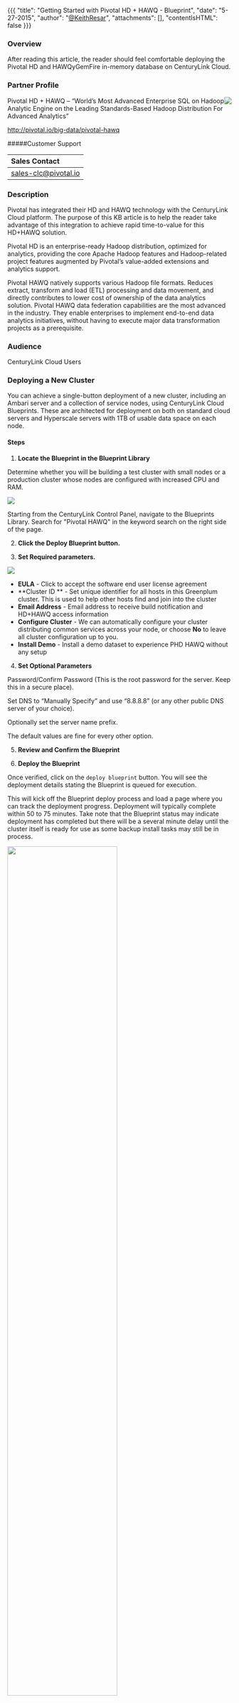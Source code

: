 {{{
  "title": "Getting Started with Pivotal HD + HAWQ - Blueprint",
  "date": "5-27-2015",
  "author": "<a href='https://twitter.com/KeithResar'>@KeithResar</a>",
  "attachments": [],
  "contentIsHTML": false
}}}



### Overview

After reading this article, the reader should feel comfortable deploying the Pivotal HD and HAWQyGemFire in-memory database on CenturyLink Cloud.

### Partner Profile

<img src="../images/pivotal_hdhawq/product-pivotal-hd.png" style="border:0;float:right;max-width: 150px;">

Pivotal HD + HAWQ – “World’s Most Advanced Enterprise SQL on Hadoop Analytic Engine on the Leading Standards-Based Hadoop Distribution For Advanced Analytics”

http://pivotal.io/big-data/pivotal-hawq

#####Customer Support

|Sales Contact   	|
|:-	|
|sales-clc@pivotal.io   	|


### Description

Pivotal has integrated their HD and HAWQ technology with the CenturyLink Cloud platform.  The purpose of this KB article is to help the reader take advantage of this integration to achieve rapid time-to-value for this HD+HAWQ solution.

Pivotal HD is an enterprise-ready Hadoop distribution, optimized for analytics, providing the core Apache Hadoop features and Hadoop-related project features augmented by Pivotal’s value-added extensions and analytics support.

Pivotal HAWQ natively supports various Hadoop file formats. Reduces extract, transform and load (ETL) processing and data movement, and directly contributes to lower cost of ownership of the data analytics solution. Pivotal HAWQ data federation capabilities are the most advanced in the industry. They enable enterprises to implement end-to-end data analytics initiatives, without having to execute major data transformation projects as a prerequisite.


### Audience

CenturyLink Cloud Users


### Deploying a New Cluster

You can achieve a single-button deployment of a new cluster, including an Ambari server and a collection of service nodes, using CenturyLink Cloud Blueprints.  These are architected for deployment on both on standard cloud servers and Hyperscale servers with 1TB of usable data space on each node.

#### Steps


1. **Locate the Blueprint in the Blueprint Library**

  Determine whether you will be building a test cluster with small nodes or a production cluster whose nodes are configured with increased CPU and RAM.

  <img src="../images/pivotal_hdhawq/cluster_blueprint_tiles.png" style="border:0;max-width:250px;">

  Starting from the CenturyLink Control Panel, navigate to the Blueprints Library. Search for "Pivotal HAWQ" in the keyword search on the right side of the page.

2. **Click the Deploy Blueprint button.**

3. **Set Required parameters.**

  <img src="../images/pivotal_hdhawq/deploy_cluster_parameters.png" style="max-width:450px;">

  * **EULA** - Click to accept the software end user license agreement
  * **Cluster ID ** - Set unique identifier for all hosts in this Greenplum cluster.  This is used to help other hosts find and join into the cluster
  * **Email Address** - Email address to receive build notification and HD+HAWQ access information
  * **Configure Cluster** - We can automatically configure your cluster distributing common services across your node, or choose **No** to leave all cluster configuration up to you.
  * **Install Demo** - Install a demo dataset to experience PHD HAWQ without any setup


4. **Set Optional Parameters**

  Password/Confirm Password (This is the root password for the server. Keep this in a secure place).  

  Set DNS to “Manually Specify” and use “8.8.8.8” (or any other public DNS server of your choice).

  Optionally set the server name prefix.

  The default values are fine for every other option.

5. **Review and Confirm the Blueprint**

6. **Deploy the Blueprint**

  Once verified, click on the `deploy blueprint` button. You will see the deployment details stating the Blueprint is queued for execution.

  This will kick off the Blueprint deploy process and load a page where you can track the deployment progress. Deployment will typically complete within 50 to 75 minutes.  Take note that the Blueprint status may indicate deployment has completed but there will be a several minute delay until the cluster itself is ready for use as some backup install tasks may still be in process.

  <img src="../images/pivotal_hdhawq/ambari_install_progress.png" style="width:70%;">

7. **Deployment Complete**

  Once the Blueprint has finished execution you will receive an email confirming the newly deployed assets.  If you do not receive an email like the one shown below your cluster may have had a deployment error - review the *Blueprint Build Log* to for error messages.

  <img src="../images/pivotal_hdhawq/deploy_cluster_complete_email.png" style="border:0;width:70%;">

8. **Ambari Dashboard**

  Access the Ambari dashboard via port 8080 on your Ambari server.  Authenticate using the default credentials admin/admin.

  <img src="../images/pivotal_hdhawq/ambari_dashboard.png" style="border:0;">

8. **Demo Application** (optional)

  If you elected to install the optional demo application you may access the Chicago Crime Database from one of the HAWQ nodes - look for an email once the install is completed for personalized access details to get started immediately.

  Execute these as the `gpadmin` user which already has permissions to the HAWQ datasource:

  ```
  > ssh root@hawq_server

  > su -l gpadmin
  > psql
  ```

  Example queries:

  ```
  -- Crime frequency by hour of day
  SELECT EXTRACT('hour' FROM crime_date) hour_of_day, count(*)
  FROM crimes
  GROUP BY 1
  ORDER BY 2 DESC LIMIT 3;

  -- (Requires https://github.com/mgoddard-pivotal/pg_geohash)
  -- Get a list of areas by crime prevalence, where the precision of the geohash
  -- is truncated to 6 characters to provide for wider "bins".
  SELECT SUBSTRING(LAT_LON_TO_GEOHASH(latitude, longitude) FROM 1 for 5) geohash, COUNT(*)
  FROM crimes
  GROUP BY 1
  ORDER BY 2 DESC
  LIMIT 20;

  -- Similar to above, but showing the (lat, lon) value of the center of each "grid"
  SELECT GEOHASH_TO_LAT_LON(SUBSTRING(LAT_LON_TO_GEOHASH(latitude, longitude) FROM 1 FOR 5)::text) "(lat, lon)", COUNT(*)
  FROM crimes
  WHERE latitude IS NOT NULL AND longitude IS NOT NULL
  GROUP BY 1
  ORDER BY 2 DESC
  LIMIT 100;

  -- This shows the inverse of LAT_LON_TO_GEOHASH function
  SELECT location, GEOHASH_TO_LAT_LON(LAT_LON_TO_GEOHASH(latitude, longitude))
  FROM crimes
  LIMIT 20;

  -- UDF needed in the view (next part)
  CREATE OR REPLACE FUNCTION url_escape (url text)
    RETURNS text
  AS $$
  import urllib
  if url == None:
    return url
  return urllib.quote(url)
  $$ LANGUAGE plpythonu;

  -- Create a VIEW on the crimes table, adding a wrapper to format
  -- the LOCATION column as a link to Google (for viewing on Google Maps)
  DROP VIEW IF EXISTS crimes_view;
  CREATE VIEW crimes_view AS
  SELECT
    case_number
    , crime_date
    , block
    , primary_type
    , description
    , location_desc
    , beat
    , district
    , ward
    , 'https://www.google.com/#q=' || url_escape(location) map_link
  FROM crimes
  WHERE location IS NOT NULL;

  -- Try the regular expression operator, ~* (case insensitive)
  SELECT * FROM crimes_view
  WHERE block ~* 'Wabash'
  ORDER BY crime_date DESC, primary_type DESC
  LIMIT 250;
  ```

12. **Enable public access** (optional)

  Servers are built using private IPs only with access with client or IPSEC VPN.  For access from the Internet at large add a public IP to your master server.

  <a href="../../network/how-to-add-public-ip-to-virtual-machine/">
    <img style="border:0;width:50px;vertical-align:middle;" src="../images/shared_assets/fw_icon.png">
    Adding a public IP to your virtual machine
  </a>



### Pricing

The costs listed above in the above steps are for the infrastructure only.

After deploying this Blueprint, you may secure entitlements to the technology using the following steps:

 * Email: sales-clc@pivotal.io

### Frequently Asked Questions

**Where do I obtain my license?**

Contact your Pivotal account manager or inquire via email to [centurylinkcloud-sales@pivotal.io](mailto:centurylinkcloud-sales@pivotal.io)

**Who should I contact for support?**

* For issues related to cloud infrastructure, please open a ticket using the [CenturyLink Cloud Support Process](../Support/how-do-i-report-a-support-issue.md).
* For issues related to interacting with an HD + HAWQ cluster review the [Pivotal KB](https://support.pivotal.io/hc/en-us/categories/200072578-Pivotal-HD-Knowledge-Base)
* For issues related to deploying the Pivotal HD + HAWQ Blueprints and application operation on CenturyLink Cloud and you have a paid license, please contact sales-clc@pivotal.io or follow your existing Pivotal support process if known.


**How do I login to my cluster for the first time?**

Access your new Pivotal HD+HAWQ cluster via ssh as the root user whose password you supplied at create time.  

You may access the Ambari dashboard using the default credentials of admin/admin.


**What applications are contained in the default installation?**

The 10-node cluster configuration is available via pre-configured Ambari Blueprints.  


[10-node Blueprint](https://github.com/dbbaskette/phd3-hawq-aws/blob/master/10-node-blueprint.json):

|Name | Cardinality  | Components  |
|:-:|---|:-:|
| Gateway | 1  | Ambari, Nagios, Zookeeper, Oozie.  (This is the Ambari server)  |
| Master 1 | 1  | Namenode, PXF, Zookeeper, Ganglia Server, HDFS, YARN  |
| Master 2 | 1  | Secondary Namenode, PXF, HAWQ Master, Zookeeper, History Server, HDFS, YARN, Ganglia  |
| Master 3 | 1  | Resource Manager, APP Timeline Server, HAWQ Standby, Zookeeper, Ganglia  |
| Master 4 | 1  | Zookeeper Server, Hive Server, Hive Metastore, Mysql Server, HCAT, Ganglia  |
| Slave | 5  | Node Manager, Data node, PXF, HAWQ, Ganglia |
